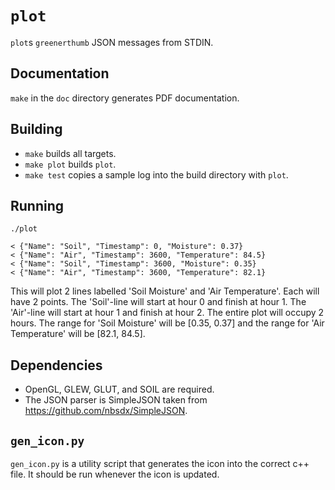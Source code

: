 # `plot`

`plot`s `greenerthumb` JSON messages from STDIN.

## Documentation

`make` in the `doc` directory generates PDF documentation.

## Building

* `make` builds all targets.
* `make plot` builds `plot`.
* `make test` copies a sample log into the build directory with `plot`.

## Running

```
./plot

< {"Name": "Soil", "Timestamp": 0, "Moisture": 0.37}
< {"Name": "Air", "Timestamp": 3600, "Temperature": 84.5}
< {"Name": "Soil", "Timestamp": 3600, "Moisture": 0.35}
< {"Name": "Air", "Timestamp": 3600, "Temperature": 82.1}
```

This will plot 2 lines labelled 'Soil Moisture' and 'Air Temperature'. Each will
have 2 points. The 'Soil'-line will start at hour 0 and finish at hour 1. The
'Air'-line will start at hour 1 and finish at hour 2. The entire plot will
occupy 2 hours. The range for 'Soil Moisture' will be [0.35, 0.37] and the range
for 'Air Temperature' will be [82.1, 84.5].

## Dependencies

* OpenGL, GLEW, GLUT, and SOIL are required.
* The JSON parser is SimpleJSON taken from https://github.com/nbsdx/SimpleJSON.

## `gen_icon.py`

`gen_icon.py` is a utility script that generates the icon into the correct c++
file. It should be run whenever the icon is updated.
